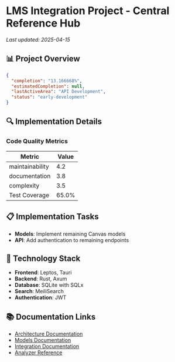 # LMS Integration Project - Central Reference Hub

_Last updated: 2025-04-15_

## 📊 Project Overview

```json
{
  "completion": "13.166668%",
  "estimatedCompletion": null,
  "lastActiveArea": "API Development",
  "status": "early-development"
}
```

## 🔍 Implementation Details

### Code Quality Metrics

| Metric | Value |
|--------|-------|
| maintainability | 4.2 |
| documentation | 3.8 |
| complexity | 3.5 |
| Test Coverage | 65.0% |

## 📋 Implementation Tasks

- **Models**: Implement remaining Canvas models
- **API**: Add authentication to remaining endpoints

## 🔧 Technology Stack

- **Frontend**: Leptos, Tauri
- **Backend**: Rust, Axum
- **Database**: SQLite with SQLx
- **Search**: MeiliSearch
- **Authentication**: JWT

## 📚 Documentation Links

- [Architecture Documentation](./architecture/overview.md)
- [Models Documentation](./models/overview.md)
- [Integration Documentation](./integration/overview.md)
- [Analyzer Reference](./analyzer_reference.md)
